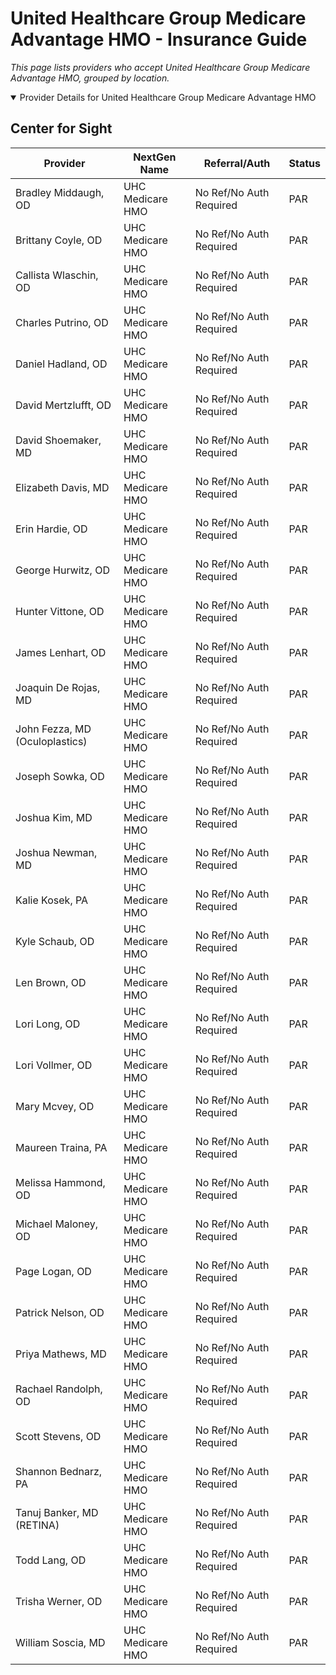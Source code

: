 # United Healthcare Group Medicare Advantage HMO - Insurance Guide

*This page lists providers who accept United Healthcare Group Medicare Advantage HMO, grouped by location.*

<details open><summary>Provider Details for United Healthcare Group Medicare Advantage HMO</summary>

## Center for Sight

| Provider | NextGen Name | Referral/Auth | Status |
|----------|-------------|--------------|--------|
| Bradley Middaugh, OD | UHC Medicare HMO | No Ref/No Auth Required | PAR |
| Brittany Coyle, OD | UHC Medicare HMO | No Ref/No Auth Required | PAR |
| Callista Wlaschin, OD | UHC Medicare HMO | No Ref/No Auth Required | PAR |
| Charles Putrino, OD | UHC Medicare HMO | No Ref/No Auth Required | PAR |
| Daniel Hadland, OD | UHC Medicare HMO | No Ref/No Auth Required | PAR |
| David Mertzlufft, OD | UHC Medicare HMO | No Ref/No Auth Required | PAR |
| David Shoemaker, MD | UHC Medicare HMO | No Ref/No Auth Required | PAR |
| Elizabeth Davis, MD | UHC Medicare HMO | No Ref/No Auth Required | PAR |
| Erin Hardie, OD | UHC Medicare HMO | No Ref/No Auth Required | PAR |
| George Hurwitz, OD | UHC Medicare HMO | No Ref/No Auth Required | PAR |
| Hunter Vittone, OD | UHC Medicare HMO | No Ref/No Auth Required | PAR |
| James Lenhart, OD | UHC Medicare HMO | No Ref/No Auth Required | PAR |
| Joaquin De Rojas, MD | UHC Medicare HMO | No Ref/No Auth Required | PAR |
| John Fezza, MD (Oculoplastics) | UHC Medicare HMO | No Ref/No Auth Required | PAR |
| Joseph Sowka, OD | UHC Medicare HMO | No Ref/No Auth Required | PAR |
| Joshua Kim, MD | UHC Medicare HMO | No Ref/No Auth Required | PAR |
| Joshua Newman, MD | UHC Medicare HMO | No Ref/No Auth Required | PAR |
| Kalie Kosek, PA | UHC Medicare HMO | No Ref/No Auth Required | PAR |
| Kyle Schaub, OD | UHC Medicare HMO | No Ref/No Auth Required | PAR |
| Len Brown, OD | UHC Medicare HMO | No Ref/No Auth Required | PAR |
| Lori Long, OD | UHC Medicare HMO | No Ref/No Auth Required | PAR |
| Lori Vollmer, OD | UHC Medicare HMO | No Ref/No Auth Required | PAR |
| Mary Mcvey, OD | UHC Medicare HMO | No Ref/No Auth Required | PAR |
| Maureen Traina, PA | UHC Medicare HMO | No Ref/No Auth Required | PAR |
| Melissa Hammond, OD | UHC Medicare HMO | No Ref/No Auth Required | PAR |
| Michael Maloney, OD | UHC Medicare HMO | No Ref/No Auth Required | PAR |
| Page Logan, OD | UHC Medicare HMO | No Ref/No Auth Required | PAR |
| Patrick Nelson, OD | UHC Medicare HMO | No Ref/No Auth Required | PAR |
| Priya Mathews, MD | UHC Medicare HMO | No Ref/No Auth Required | PAR |
| Rachael Randolph, OD | UHC Medicare HMO | No Ref/No Auth Required | PAR |
| Scott Stevens, OD | UHC Medicare HMO | No Ref/No Auth Required | PAR |
| Shannon Bednarz, PA | UHC Medicare HMO | No Ref/No Auth Required | PAR |
| Tanuj Banker, MD (RETINA) | UHC Medicare HMO | No Ref/No Auth Required | PAR |
| Todd Lang, OD | UHC Medicare HMO | No Ref/No Auth Required | PAR |
| Trisha Werner, OD | UHC Medicare HMO | No Ref/No Auth Required | PAR |
| William Soscia, MD | UHC Medicare HMO | No Ref/No Auth Required | PAR |

</details>

